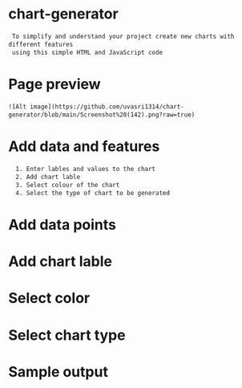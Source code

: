 # chart-generator
     To simplify and understand your project create new charts with different features 
     using this simple HTML and JavaScript code

# Page preview

    ![Alt image](https://github.com/uvasri1314/chart-generator/blob/main/Screenshot%20(142).png?raw=true)



# Add data and features
      1. Enter lables and values to the chart
      2. Add chart lable
      3. Select colour of the chart
      4. Select the type of chart to be generated

 # Add data points 

       
       
 # Add chart lable

    

 # Select color

         
 # Select chart type

         

 # Sample output

          

